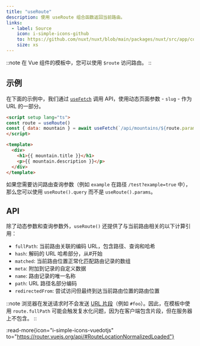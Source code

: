 ```yaml
---
title: "useRoute"
description: 使用 useRoute 组合函数返回当前路由。
links:
  - label: Source
    icon: i-simple-icons-github
    to: https://github.com/nuxt/nuxt/blob/main/packages/nuxt/src/app/composables/router.ts
    size: xs
---
```


::note
在 Vue 组件的模板中，您可以使用 `$route` 访问路由。
::

## 示例

在下面的示例中，我们通过 [`useFetch`](/docs/api/composables/use-fetch) 调用 API，使用动态页面参数 - `slug` - 作为 URL 的一部分。

```html [~/pages/[slug\\].vue]
<script setup lang="ts">
const route = useRoute()
const { data: mountain } = await useFetch(`/api/mountains/${route.params.slug}`)
</script>

<template>
  <div>
    <h1>{{ mountain.title }}</h1>
    <p>{{ mountain.description }}</p>
  </div>
</template>
```

如果您需要访问路由查询参数（例如 `example` 在路径 `/test?example=true` 中），那么您可以使用 `useRoute().query` 而不是 `useRoute().params`。

## API

除了动态参数和查询参数外，`useRoute()` 还提供了与当前路由相关的以下计算引用：

- `fullPath`: 当前路由关联的编码 URL，包含路径、查询和哈希
- `hash`: 解码的 URL 哈希部分，从#开始
- `matched`: 当前路由位置正常化匹配路由记录的数组
- `meta`: 附加到记录的自定义数据
- `name`: 路由记录的唯一名称
- `path`: URL 路径名部分编码
- `redirectedFrom`: 尝试访问但最终到达当前路由位置的路由位置

::note
浏览器在发送请求时不会发送 [URL 片段](https://url.spec.whatwg.org/#concept-url-fragment)（例如 `#foo`）。因此，在模板中使用 `route.fullPath` 可能会触发复水化问题，因为在客户端包含片段，但在服务器上不包含。
::

:read-more{icon="i-simple-icons-vuedotjs" to="https://router.vuejs.org/api/#RouteLocationNormalizedLoaded"}
